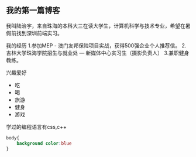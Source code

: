 ## 我的第一篇博客
我叫陆治宇，来自珠海的本科大三在读大学生，计算机科学与技术专业，希望在暑假前找到深圳前端实习。

我的经历
1.参加MEP - 澳门友邦保险项目实战，获得500强企业个人推荐信。
2.吉林大学珠海学院招生与就业处 — 新媒体中心实习生（摄影负责人）
3.兼职健身教练。

兴趣爱好
* 吃
* 喝
* 旅游
* 健身
* 游戏

学过的编程语言有css,c++
```css
body{
    background color:blue
}